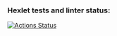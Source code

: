 ### Hexlet tests and linter status:
[![Actions Status](https://github.com/MikkeyVespa/qa-engineer-project-84/actions/workflows/hexlet-check.yml/badge.svg)](https://github.com/MikkeyVespa/qa-engineer-project-84/actions)